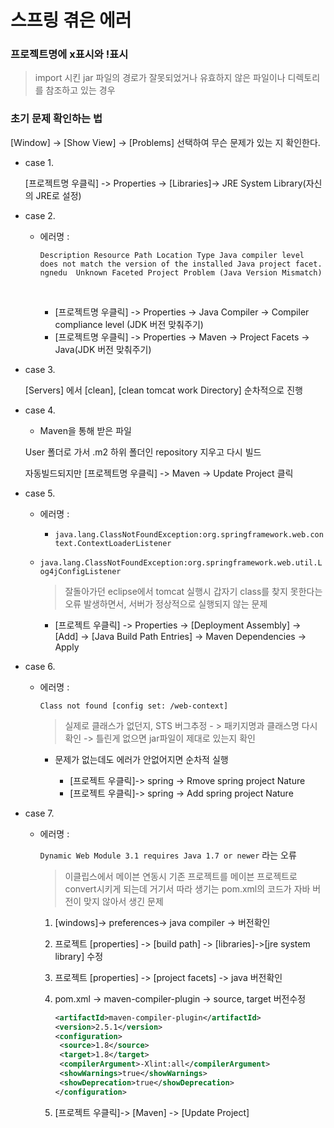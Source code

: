 # 스프링 겪은 에러

### 프로젝트명에 x표시와 !표시

> import 시킨 jar 파일의 경로가 잘못되었거나 유효하지 않은 파일이나 디렉토리를 참조하고 있는 경우



### 초기 문제 확인하는 법

[Window] -> [Show View] -> [Problems] 선택하여 무슨 문제가 있는 지 확인한다.



* case 1.

  [프로젝트명 우클릭] -> Properties -> [Libraries]-> JRE System Library(자신의 JRE로 설정)

  

* case 2.

  * 에러명 : 

    ``Description Resource Path Location Type
    Java compiler level does not match the version of the installed Java project facet. ngnedu  Unknown Faceted Project Problem (Java Version Mismatch)``

    ​	

    - [프로젝트명 우클릭] -> Properties -> Java Compiler -> Compiler compliance level (JDK 버전 맞춰주기)
    - [프로젝트명 우클릭] -> Properties -> Maven -> Project Facets -> Java(JDK 버전 맞춰주기)
    
    

* case 3.

  [Servers] 에서 [clean], [clean tomcat work Directory] 순차적으로 진행



* case 4.

  * Maven을 통해 받은 파일

  User 폴더로 가서 .m2 하위 폴더인 repository 지우고 다시 빌드

  자동빌드되지만 [프로젝트명 우클릭] -> Maven -> Update Project 클릭

  

* case 5.

  * 에러명 :

    * ``java.lang.ClassNotFoundException:org.springframework.web.context.ContextLoaderListener``
    
  * ``java.lang.ClassNotFoundException:org.springframework.web.util.Log4jConfigListener``
    
      > 잘돌아가던 eclipse에서 tomcat 실행시 갑자기 class를 찾지 못한다는 오류 발생하면서, 서버가 정상적으로 실행되지 않는 문제
    
      
    
    - [프로젝트 우클릭] -> Properties -> [Deployment Assembly] -> [Add] -> [Java Build Path Entries] -> Maven Dependencies -> Apply
    
    

* case 6.

  * 에러명 :

    ``Class not found [config set: /web-context]``

    > 실제로 클래스가 없던지, STS 버그추정 - > 패키지명과 클래스명 다시 확인 -> 틀린게 없으면 jar파일이 제대로 있는지 확인
    
    
    
    - 문제가 없는데도 에러가 안없어지면 순차적 실행
    
      - [프로젝트 우클릭]-> spring -> Rmove spring project Nature
      - [프로젝트 우클릭]-> spring -> Add spring project Nature
    
      
  
* case 7.

  * 에러명 : 

    ``Dynamic Web Module 3.1 requires Java 1.7 or newer`` 라는 오류

    > 이클립스에서 메이븐 연동시 기존 프로젝트를 메이븐 프로젝트로 convert시키게 되는데 거기서 따라 생기는 pom.xml의 코드가 자바 버전이 맞지 않아서 생긴 문제

    

    1. [windows]-> preferences-> java compiler -> 버전확인

    2. 프로젝트 [properties] -> [build path] -> [libraries]->[jre system library] 수정

    3. 프로젝트 [properties] -> [project facets] -> java 버전확인

    4. pom.xml -> maven-compiler-plugin -> source, target 버전수정
    
       ```xml
       <artifactId>maven-compiler-plugin</artifactId>
       <version>2.5.1</version>
       <configuration>
       	<source>1.8</source>
       	<target>1.8</target>
       	<compilerArgument>-Xlint:all</compilerArgument>
       	<showWarnings>true</showWarnings>
       	<showDeprecation>true</showDeprecation>
       </configuration>
       ```
    
    5. [프로젝트 우클릭]-> [Maven] -> [Update Project]